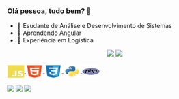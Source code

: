 ### Olá pessoa, tudo bem? 👋

- 🏫 Esudante de Análise e Desenvolvimento de Sistemas
- 🌱 Aprendendo Angular
- 💼 Experiência em Logística

<div align="center">
  <a href="https://github.com/juniorfs02">
  <img height="180em" src="https://github-readme-stats.vercel.app/api?username=juniorfs02&show_icons=true&theme=midnight-purple&include_all_commits=true&count_private=true"/>
  <img height="180em" src="https://github-readme-stats.vercel.app/api/top-langs/?username=juniorfs02&layout=compact&langs_count=7&theme=midnight-purple"/>
</div>
<div style="display: inline_block"><br>
  <img align="center" alt="JR-Js" height="30" width="40" src="https://raw.githubusercontent.com/devicons/devicon/master/icons/javascript/javascript-plain.svg">
  <img align="center" alt="JR-HTML" height="30" width="40" src="https://raw.githubusercontent.com/devicons/devicon/master/icons/html5/html5-original.svg">
  <img align="center" alt="JR-CSS" height="30" width="40" src="https://raw.githubusercontent.com/devicons/devicon/master/icons/css3/css3-original.svg">
  <img align="center" alt="JR-Python" height="30" width="40" src="https://raw.githubusercontent.com/devicons/devicon/master/icons/python/python-original.svg">
  <img align="center" alt="JR-Php" height="30" width="40" src="https://raw.githubusercontent.com/devicons/devicon/master/icons/php/php-original.svg">
</div>
  
  <br>
  
<div>
  <a href="https://discord.gg/RDdpxSRX" target="_blank"><img src="https://img.shields.io/badge/Discord-7289DA?style=for-the-badge&logo=discord&logoColor=white" target="_blank"></a> 
  <a href = "mailto:junior_silwa@hotmail.com"><img src="https://img.shields.io/badge/-Gmail-%23333?style=for-the-badge&logo=gmail&logoColor=white" target="_blank"></a>
  <a href="https://www.linkedin.com/in/elivan-ferreira/" target="_blank"><img src="https://img.shields.io/badge/-LinkedIn-%230077B5?style=for-the-badge&logo=linkedin&logoColor=white" target="_blank"></a> 
 
 
</div>
